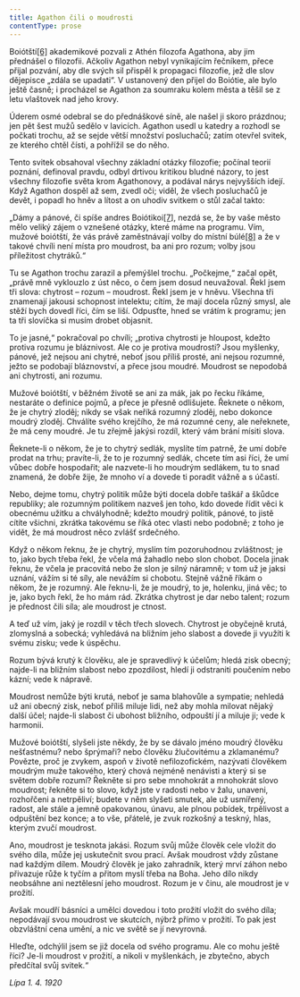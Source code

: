 ```yaml
---
title: Agathon čili o moudrosti
contentType: prose
---
```


Boiótští[\[6\]](./resources/undefined) akademikové pozvali z Athén filozofa Agathona, aby jim přednášel o filozofii. Ačkoliv Agathon nebyl vynikajícím řečníkem, přece přijal pozvání, aby dle svých sil přispěl k propagaci filozofie, jež dle slov dějepisce „zdála se upadati“. V ustanovený den přijel do Boiótie, ale bylo ještě časně; i procházel se Agathon za soumraku kolem města a těšil se z letu vlaštovek nad jeho krovy.

Úderem osmé odebral se do přednáškové síně, ale našel ji skoro prázdnou; jen pět šest mužů sedělo v lavicích. Agathon usedl u katedry a rozhodl se počkati trochu, až se sejde větší množství posluchačů; zatím otevřel svitek, ze kterého chtěl čísti, a pohřížil se do něho.

Tento svitek obsahoval všechny základní otázky filozofie; počínal teorií poznání, definoval pravdu, odbyl drtivou kritikou bludné názory, to jest všechny filozofie světa krom Agathonovy, a podával nárys nejvyšších idejí. Když Agathon dospěl až sem, zvedl oči; viděl, že všech posluchačů je devět, i popadl ho hněv a lítost a on uhodiv svitkem o stůl začal takto:

„Dámy a pánové, či spíše andres Boiótikoi[\[7\]](./resources/undefined), nezdá se, že by vaše město mělo veliký zájem o vznešené otázky, které máme na programu. Vím, mužové boiótští, že vás právě zaměstnávají volby do místní búlé[\[8\]](./resources/undefined) a že v takové chvíli není místa pro moudrost, ba ani pro rozum; volby jsou příležitost chytráků.“

Tu se Agathon trochu zarazil a přemýšlel trochu. „Počkejme,“ začal opět, „právě mně vyklouzlo z úst něco, o čem jsem dosud neuvažoval. Řekl jsem tři slova: chytrost – rozum – moudrost. Řekl jsem je v hněvu. Všechna tři znamenají jakousi schopnost intelektu; cítím, že mají docela různý smysl, ale stěží bych dovedl říci, čím se liší. Odpusťte, hned se vrátím k programu; jen ta tři slovíčka si musím drobet objasnit.

To je jasné,“ pokračoval po chvíli; „protiva chytrosti je hloupost, kdežto protiva rozumu je bláznivost. Ale co je protiva moudrosti? Jsou myšlenky, pánové, jež nejsou ani chytré, neboť jsou příliš prosté, ani nejsou rozumné, ježto se podobají bláznovství, a přece jsou moudré. Moudrost se nepodobá ani chytrosti, ani rozumu.

Mužové boiótští, v běžném životě se ani za mák, jak po řecku říkáme, nestaráte o definice pojmů, a přece je přesně odlišujete. Řeknete o někom, že je chytrý zloděj; nikdy se však neříká rozumný zloděj, nebo dokonce moudrý zloděj. Chválíte svého krejčího, že má rozumné ceny, ale neřeknete, že má ceny moudré. Je tu zřejmě jakýsi rozdíl, který vám brání mísiti slova.

Řeknete-li o někom, že je to chytrý sedlák, myslíte tím patrně, že umí dobře prodat na trhu; pravíte-li, že to je rozumný sedlák, chcete tím asi říci, že umí vůbec dobře hospodařit; ale nazvete-li ho moudrým sedlákem, tu to snad znamená, že dobře žije, že mnoho ví a dovede ti poradit vážně a s účastí.

Nebo, dejme tomu, chytrý politik může býti docela dobře taškář a škůdce republiky; ale rozumným politikem nazveš jen toho, kdo dovede řídit věci k obecnému užitku a chvályhodně; kdežto moudrý politik, pánové, to jistě cítíte všichni, zkrátka takovému se říká otec vlasti nebo podobně; z toho je vidět, že má moudrost něco zvlášť srdečného.

Když o někom řeknu, že je chytrý, myslím tím pozoruhodnou zvláštnost; je to, jako bych třeba řekl, že včela má žahadlo nebo slon chobot. Docela jinak řeknu, že včela je pracovitá nebo že slon je silný náramně; v tom už je jaksi uznání, vážím si té síly, ale nevážím si chobotu. Stejně vážně říkám o někom, že je rozumný. Ale řeknu-li, že je moudrý, to je, holenku, jiná věc; to je, jako bych řekl, že ho mám rád. Zkrátka chytrost je dar nebo talent; rozum je přednost čili síla; ale moudrost je ctnost.

A teď už vím, jaký je rozdíl v těch třech slovech. Chytrost je obyčejně krutá, zlomyslná a sobecká; vyhledává na bližním jeho slabost a dovede ji využíti k svému zisku; vede k úspěchu.

Rozum bývá krutý k člověku, ale je spravedlivý k účelům; hledá zisk obecný; najde-li na bližním slabost nebo zpozdilost, hledí ji odstraniti poučením nebo kázní; vede k nápravě.

Moudrost nemůže býti krutá, neboť je sama blahovůle a sympatie; nehledá už ani obecný zisk, neboť příliš miluje lidi, než aby mohla milovat nějaký další účel; najde-li slabost či ubohost bližního, odpouští jí a miluje ji; vede k harmonii.

Mužové boiótští, slyšeli jste někdy, že by se dávalo jméno moudrý člověku nešťastnému? nebo šprýmaři? nebo člověku žlučovitému a zklamanému? Povězte, proč je zvykem, aspoň v životě nefilozofickém, nazývati člověkem moudrým muže takového, který chová nejméně nenávisti a který si se světem dobře rozumí? Řekněte si pro sebe mnohokrát a mnohokrát slovo moudrost; řekněte si to slovo, když jste v radosti nebo v žalu, unaveni, rozhořčeni a netrpěliví; budete v něm slyšeti smutek, ale už usmířený, radost, ale stále a jemně opakovanou, únavu, ale plnou pobídek, trpělivost a odpuštění bez konce; a to vše, přátelé, je zvuk rozkošný a teskný, hlas, kterým zvučí moudrost.

Ano, moudrost je tesknota jakási. Rozum svůj může člověk cele vložit do svého díla, může jej uskutečnit svou prací. Avšak moudrost vždy zůstane nad každým dílem. Moudrý člověk je jako zahradník, který mrví záhon nebo přivazuje růže k tyčím a přitom myslí třeba na Boha. Jeho dílo nikdy neobsáhne ani neztělesní jeho moudrost. Rozum je v činu, ale moudrost je v prožití.

Avšak moudří básníci a umělci dovedou i toto prožití vložit do svého díla; nepodávají svou moudrost ve skutcích, nýbrž přímo v prožití. To pak jest obzvláštní cena umění, a nic ve světě se jí nevyrovná.

Hleďte, odchýlil jsem se již docela od svého programu. Ale co mohu ještě říci? Je-li moudrost v prožití, a nikoli v myšlenkách, je zbytečno, abych předčítal svůj svitek.“

_Lípa 1. 4. 1920_
